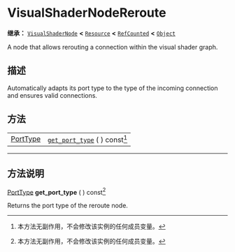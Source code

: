 <!-- ⚠ 请勿编辑本文件 ⚠ -->
<!-- 本文档使用脚本从 WeDot 引擎源码仓库生成。 -->
<!-- 生成脚本：https://github.com/WeDot-Engine/WeDot/tree/4.3/doc/tools/make_md.py； -->
<!-- 原文件：https://github.com/WeDot-Engine/WeDot/tree/4.3/doc/classes/VisualShaderNodeReroute.xml。 -->

<div id="_class_visualshadernodereroute"></div>

# VisualShaderNodeReroute

**继承：** [`VisualShaderNode`](class_visualshadernode.md) **<** [`Resource`](class_resource.md) **<** [`RefCounted`](class_refcounted.md) **<** [`Object`](class_object.md)

A node that allows rerouting a connection within the visual shader graph.

## 描述

Automatically adapts its port type to the type of the incoming connection and ensures valid connections.

## 方法

|||
|:-:|:--|
| [PortType](#enum_visualshadernode_porttype) | [`get_port_type`](#class_visualshadernodereroute_method_get_port_type) ( ) const[^const] |

<!-- rst-class:: classref-section-separator -->

---

## 方法说明

<div id="_class_visualshadernodereroute_method_get_port_type"></div>

[PortType](#enum_visualshadernode_porttype) **get_port_type** ( ) const[^const]<div id="class_visualshadernodereroute_method_get_port_type"></div>

Returns the port type of the reroute node.

[^virtual]: 本方法通常需要用户覆盖才能生效。
[^const]: 本方法无副作用，不会修改该实例的任何成员变量。
[^vararg]: 本方法除了能接受在此处描述的参数外，还能够继续接受任意数量的参数。
[^constructor]: 本方法用于构造某个类型。
[^static]: 调用本方法无需实例，可直接使用类名进行调用。
[^operator]: 本方法描述的是使用本类型作为左操作数的有效运算符。
[^bitfield]: 这个值是由下列位标志构成位掩码的整数。
[^void]: 无返回值。
